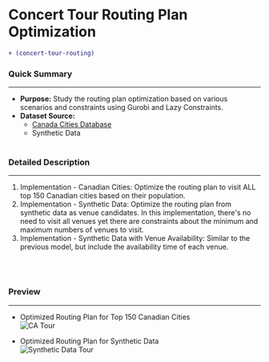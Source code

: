 # Concert Tour Routing Plan Optimization
````diff 
+ (concert-tour-routing)
````
### Quick Summary
***
- **Purpose:** Study the routing plan optimization based on various scenarios and constraints using Gurobi and Lazy Constraints.
- **Dataset Source:**
  - [Canada Cities Database](https://simplemaps.com/data/canada-cities)
  - Synthetic Data
<br><br>

### Detailed Description
***
1. Implementation - Canadian Cities: Optimize the routing plan to visit ALL top 150 Canadian cities based on their population.
2. Implementation - Synthetic Data: Optimize the routing plan from synthetic data as venue candidates. In this implementation, there's no need to visit all venues yet there are constraints about the minimum and maximum numbers of venues to visit.
3. Implementation - Synthetic Data with Venue Availability: Similar to the previous model, but include the availability time of each venue.

<br><br>

### Preview
***
- Optimized Routing Plan for Top 150 Canadian Cities<br>
![CA Tour](https://user-images.githubusercontent.com/111717563/236935438-2cf607ea-9216-4e79-8720-979f233332cb.png)



- Optimized Routing Plan for Synthetic Data<br>
![Synthetic Data Tour](https://user-images.githubusercontent.com/111717563/236934667-631a333c-ca4b-48e3-8418-4f06bbb17584.png)
